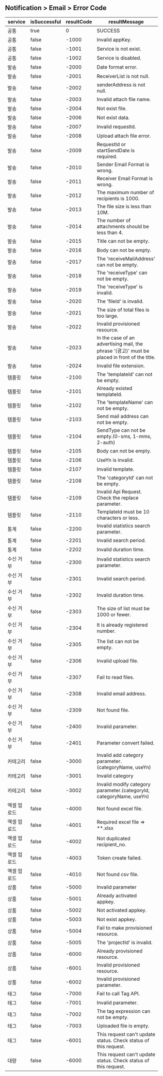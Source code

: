 ## Notification > Email > Error Code

|service|isSuccessful|resultCode|resultMessage|
|-|-|-|-|
|공통|true|0|SUCCESS|
|공통|false|-1000|Invalid appKey.|
|공통|false|-1001|Service is not exist.|
|공통|false|-1002|Service is disabled.|
|발송|false|-2000|Date format error.|
|발송|false|-2001|ReceiverList is not null.|
|발송|false|-2002|senderAddress is not null.|
|발송|false|-2003|Invalid attach file name.|
|발송|false|-2004|Not exist file.|
|발송|false|-2006|Not exist data.|
|발송|false|-2007|Invalid requestId.|
|발송|false|-2008|Upload attach file error.|
|발송|false|-2009|RequestId or startSendDate is required.|
|발송|false|-2010|Sender Email Format is wrong.|
|발송|false|-2011|Receiver Email Format is wrong.|
|발송|false|-2012|The maximum number of recipients is 1000.|
|발송|false|-2013|The file size is less than 10M.|
|발송|false|-2014|The number of attachments should be less than 4.|
|발송|false|-2015|Title can not be empty.|
|발송|false|-2016|Body can not be empty.|
|발송|false|-2017|The 'receiveMailAddress' can not be empty.|
|발송|false|-2018|The 'receiveType' can not be empty.|
|발송|false|-2019|The 'receiveType' is invalid.|
|발송|false|-2020|The 'fileId' is invalid.|
|발송|false|-2021|The size of total files is too large.|
|발송|false|-2022|Invalid provisioned resource.|
|발송|false|-2023|In the case of an advertising mail, the phrase '(광고)' must be placed in front of the title.|
|발송|false|-2024|Invalid file extension.|
|템플릿|false|-2100|The 'templateId' can not be empty.|
|템플릿|false|-2101|Already existed templateId.|
|템플릿|false|-2102|The 'templateName' can not be empty.|
|템플릿|false|-2103|Send mail address can not be empty.|
|템플릿|false|-2104|SendType can not be empty.(0-sms, 1-mms, 2-auth)|
|템플릿|false|-2105|Body can not be empty.|
|템플릿|false|-2106|UseYn is invalid.|
|템플릿|false|-2107|Invalid template.|
|템플릿|false|-2108|The 'categoryId' can not be empty.|
|템플릿|false|-2109|Invalid Api Request. Check the replace parameter.|
|템플릿|false|-2110|TemplateId must be 10 characters or less.|
|통계|false|-2200|Invalid statistics search parameter.|
|통계|false|-2201|Invalid search period.|
|통계|false|-2202|Invalid duration time.|
|수신 거부|false|-2300|Invalid statistics search parameter.|
|수신 거부|false|-2301|Invalid search period.|
|수신 거부|false|-2302|Invalid duration time.|
|수신 거부|false|-2303|The size of list must be 1000 or fewer.|
|수신 거부|false|-2304|It is already registered number.|
|수신 거부|false|-2305|The list can not be empty.|
|수신 거부|false|-2306|Invalid upload file.|
|수신 거부|false|-2307|Fail to read files.|
|수신 거부|false|-2308|Invalid email address.|
|수신 거부|false|-2309|Not found file.|
|수신 거부|false|-2400|Invalid parameter.|
|수신 거부|false|-2401|Parameter convert failed.|
|카테고리|false|-3000|Invalid add category parameter.(categoryName, useYn)|
|카테고리|false|-3001|Invalid category|
|카테고리|false|-3002|Invalid modify category parameter.(categoryId, categoryName, useYn)|
|엑셀 업로드|false|-4000|Not found excel file.|
|엑셀 업로드|false|-4001|Required excel file => **.xlsx|
|엑셀 업로드|false|-4002|Not duplicated recipient_no.|
|엑셀 업로드|false|-4003|Token create failed.|
|엑셀 업로드|false|-4010|Not found csv file.|
|상품|false|-5000|Invalid parameter|
|상품|false|-5001|Already activated appkey.|
|상품|false|-5002|Not activated appkey.|
|상품|false|-5003|Not exist appkey.|
|상품|false|-5004|Fail to make provisioned resource.|
|상품|false|-5005|The 'projectId' is invalid.|
|상품|false|-6000|Already provisioned resource.|
|상품|false|-6001|Invalid provisioned resource.|
|상품|false|-6002|Invalid provisioned parameter.|
|태그|false|-7000|Fail to call Tag API.|
|태그|false|-7001|Invalid parameter.|
|태그|false|-7002|The tag expression can not be empty.|
|태그|false|-7003|Uploaded file is empty.|
|태그|false|-6001|This request can't update status. Check status of this request.|
|대량|false|-6000|This request can't update status. Check status of this request.|
